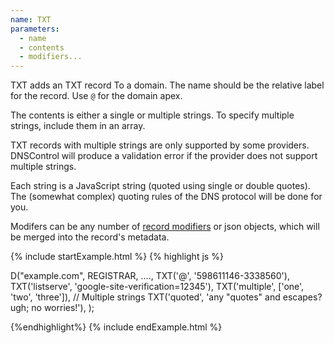 ```yaml
---
name: TXT
parameters:
  - name
  - contents
  - modifiers...
---
```


TXT adds an TXT record To a domain. The name should be the relative
label for the record. Use `@` for the domain apex.

The contents is either a single or multiple strings.  To
specify multiple strings, include them in an array.

TXT records with multiple strings are only supported by some
providers. DNSControl will produce a validation error if the
provider does not support multiple strings.

Each string is a JavaScript string (quoted using single or double
quotes).  The (somewhat complex) quoting rules of the DNS protocol
will be done for you.

Modifers can be any number of [record modifiers](#record-modifiers) or json objects, which will be merged into the record's metadata.

{% include startExample.html %}
{% highlight js %}

D("example.com", REGISTRAR, ....,
  TXT('@', '598611146-3338560'),
  TXT('listserve', 'google-site-verification=12345'),
  TXT('multiple', ['one', 'two', 'three']),  // Multiple strings
  TXT('quoted', 'any "quotes" and escapes? ugh; no worries!'),
);

{%endhighlight%}
{% include endExample.html %}
